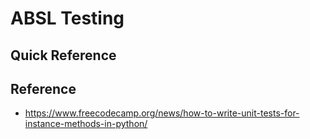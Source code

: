 # ABSL Testing

## Quick Reference

## Reference
- https://www.freecodecamp.org/news/how-to-write-unit-tests-for-instance-methods-in-python/